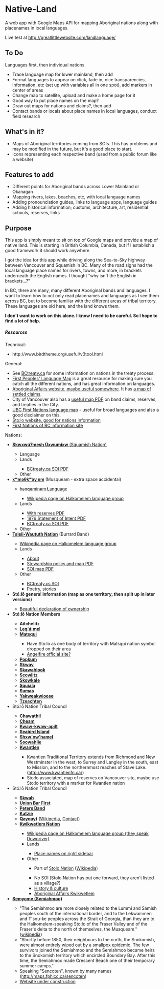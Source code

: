 Native-Land
===========

A web app with Google Maps API for mapping Aboriginal nations along with placenames in local languages.

Live test at <a href="http://greatlittlewebsite.com/landlanguage/">http://greatlittlewebsite.com/landlanguage/</a>

<h2>To Do</h2>
Languages first, then individual nations.
<ul>
<li>Trace language map for lower mainland, then add</li>
<li>Format languages to appear on click, fade in, nice transparencies, information, etc (set up with variables all in one spot), add markers in center of areas</li>
<li>Change map to satellite, upload and make a home page for it</li>
<li>Good way to put place names on the map?</li>
<li>Draw out maps for nations and claims?, then add</li>
<li>Contact bands or locals about place names in local languages, conduct field research</li>
</ul>

<h2>What's in it?</h2>
<ul>
  <li>Maps of Aboriginal territories coming from SOIs. This has problems and may be modified in the future, but it's a good place to start.</li>
  <li>Icons representing each respective band (used from a public forum like a website)</li>
</ul>

<h2>Features to add</h2>
<ul>
<li>Different points for Aboriginal bands across Lower Mainland or Okanagan</li>
<li>Mapping rivers, lakes, beaches, etc, with local language names</li>
<li>Adding pronounciation guides, links to language apps, language guides</li>
<li>Adding historical information; customs, architecture, art, residential schools, reserves, links</li>
</ul>

<h2>Purpose</h2>
<p>This app is simply meant to sit on top of Google maps and provide a map of native land. This is starting in British Columbia, Canada, but if I establish a good framework it should work anywhere.</p>
<p>I got the idea for this app while driving along the Sea-to-Sky highway between Vancouver and Squamish in BC. Many of the road signs had the local language place names for rivers, towns, and more, in brackets underneath the English names. I thought "why isn't the English in brackets...?"</p>
<p>In BC, there are many, many different Aboriginal bands and languages. I want to learn how to not only read placenames and languages as I see them across BC, but to become familiar with the different areas of tribal territory. These languages are old here, and the land knows them.</p>
<p><strong>I don't want to work on this alone. I know I need to be careful. So I hope to find a lot of help.</strong></p>

<h5>Resources</h5>
Technical:
<ul>
<li>http://www.birdtheme.org/useful/v3tool.html</li>
</ul>
General:
  <ul>
    <li>See <a href="http://www.bctreaty.ca/files/first_nations.php">BCtreaty.ca</a> for some information on nations in the treaty process.</li>
    <li><a href="http://maps.fphlcc.ca/">First Peoples' Language Map</a> is a great resource for making sure you catch all the different nations, and has great information on languages.</li>
    <li><a href="http://www.aadnc-aandc.gc.ca/eng/1100100013785/1304467449155">Aboriginal Affairs website, maybe useful somewhere</a>. It has <a href="http://scsim-cirrp.aandc-aadnc.gc.ca/index-eng.asp">a map of settled claims</a>.</li>
    <li>City of Vancouver also has a <a href="http://www.metrovancouver.org/region/aboriginal/Aboriginal%20Affairs%20documents/ProfileOfFirstNationsJanuary2014.pdf">useful map PDF</a> on band claims, reserves, and treaties in the City.</li>
    <li><a href="http://fnlg.arts.ubc.ca/images/BClangs2.gif">UBC First Nations language map</a> - useful for broad languages and also a good disclaimer on this.</li>
    <li><a href="http://www.stolonation.bc.ca/about-us/stolo-nation-bands.htm">Sto:lo website, good for nations information</a></li>
    <li><a href="http://fnbc.info/">First Nations of BC information site</a></li>
  </ul>
  
Nations:
<ul>
  <li><a href="http://www.squamish.net/"><strong>Skwxwú7mesh Úxwumixw</strong> (Squamish Nation)</a></li>
  <ul>
    <li>Language</li>
    <li>Lands</li>
    <ul>
      <li><a href="http://www.bctreaty.ca/nations/soi_maps/Squamish_01_SOI_Map.pdf">BCtreaty.ca SOI PDF</a></li>
    </ul>
    <li>Other</li>
  </ul>
  <li><a href="http://www.musqueam.bc.ca/"><strong>xʷməθkʷəy̓  əm</a></strong> (Musqueam - extra space accidental)</li>
  <ul>
    <li><a href="http://www.musqueam.bc.ca/language">hən̓q̓əmin̓əm̓ Language</li>
    <ul>
      <li><a href="http://en.wikipedia.org/wiki/Halkomelem">Wikipedia page on Halkomelem language group</a></li>
    </ul>
    <li>Lands</li>
      <ul>
        <li><a href="http://www.musqueam.bc.ca/sites/default/files/musqueam_regional_soi_with_reserves.pdf">With reserves PDF</a></li>
        <li><a href="http://www.musqueam.bc.ca/sites/default/files/musqueam_declaration.pdf">1976 Statement of Intent PDF</a></li>
        <li><a href="http://www.bctreaty.ca/nations/soi_maps/Musqueam_Nation_SOI_Map.pdf">BCtreaty.ca SOI PDF</a></li>
      </ul>
    <li>Other</li>
  </ul>
  <li><a href="http://www.burrardband.com/"><strong>Tsleil-Waututh Nation</strong></a> (Burrard Band)</li>
  <ul>
    <li><a href="http://en.wikipedia.org/wiki/Halkomelem">Wikipedia page on Halkomelem language group</a></li>
    <li>Lands</li>
    <ul>
      <li><a href="http://www.burrardband.com/en/About%20TWN/Our%20Territory.aspx">About</a></li>
      <li><a href="http://www.burrardband.com/Government/Departments/~/media/Files/Stewardship%20January%202009.ashx">Stewardship policy and map PDF</a></li>
      <li><a href="http://www.bctreaty.ca/nations/soi_maps/Tsleil_Waututh_SOI_Map.pdf">SOI map PDF</a></li>
    </ul>
    <li>Other</li>
    <ul>
      <li><a href="http://www.bctreaty.ca/soi/soitsleilwaututh.php">BCtreaty.cs SOI</a></li>
      <li><a href="http://www.burrardband.com/en/About%20TWN/Declaration.aspx">Poetry, stories</a></li>
    </ul>
  </ul>
  <li><strong>Stó:lō general information (map as one territory, then split up in later versions)</strong></li>
  <ul>
    <li><a href="http://sxta.bc.ca/declaration.html">Beautiful declaration of ownership</a></li>
  </ul>
  <li><strong>Stó:lō Nation Members</strong></li>
  <ul>
    <li><strong>Aitchelitz</strong></li>
    <li><a href=""><strong>Leq'á:mel</strong></a></li>
    <li><a href=""><strong>Matsqui</strong></a></li>
      <ul>
        <li>Have Sto:lo as one body of territory with Matsqui nation symbol dropped on their area</li>
        <li><a href="http://www.angelfire.com/empire2/matsquifirstnation/">Angelfire official site?</a></li>
      </ul>
    <li><a href=""><strong>Popkum</strong></a></li>
    <li><a href=""><strong>Skway</strong></a></li>
    <li><a href=""><strong>Skawahlook</strong></a></li>
    <li><a href=""><strong>Scowlitz</strong></a></li>
    <li><a href=""><strong>Skowkale</strong></a></li>
    <li><a href=""><strong>Squiala</strong></a></li>
    <li><a href=""><strong>Sumas</strong></a></li>
    <li><a href=""><strong>Yakweakwioose</strong></a></li>
    <li><a href=""><strong>Tzeachten</strong></a></li>
  </ul>
  <li>Stó:lō Nation Tribal Council</li>
  <ul>
    <li><a href=""><strong>Chawathil</strong></a></li>
    <li><a href=""><strong>Cheam</strong></a></li>
    <li><a href=""><strong>Kwaw-kwaw-apilt</strong></a></li>
    <li><a href=""><strong>Seabird Island</strong></a></li>
    <li><a href=""><strong>Shxw'ow'hamel</strong></a></li>
    <li><a href=""><strong>Soowahlie</strong></a></li>
    <li><a href=""><strong>Kwantlen</strong></a></li>
    <ul>
      <li>Kwantlen Traditional Territory extends from Richmond and New Westminster in the west, to Surrey and Langley in the south, east to Mission, and to the northernmost reaches of Stave Lake. (<a href="http://www.kwantlenfn.ca/">http://www.kwantlenfn.ca/</a>)</li>
      <li>Sto:lo associated, map of reserves on Vancouver site, maybe use Sto:lo territory with a marker for Kwantlen nation</li>
    </ul>
  </ul>
  <li>Stó:lō Nation Tribal Council</li>
  <ul>
    <li><a href=""><strong>Skwah</strong></a></li>
    <li><a href=""><strong>Union Bar First</strong></a></li>
    <li><a href=""><strong>Peters Band</strong></a></li>
    <li><a href=""><strong>Katzie</strong></a></li>
    <li><a href="http://maps.fphlcc.ca/qayqayt"><strong>Qayqayt</strong></a> (<a href="http://en.wikipedia.org/wiki/Qayqayt_First_Nation">Wikipedia</a>, <a href="http://www.bcafn.ca/files/fn-new-westminster-qayqayt.php">Contact</a>)</li>
    <li><a href="http://www.kwikwetlem.com/"><strong>Kwikwetlem Nation</strong></a></li>
    <ul>
      <li><a href="http://en.wikipedia.org/wiki/Halkomelem">Wikipedia page on Halkomelem language group (they speak Downriver)</a></li>
      <li>Lands</li>
      <ul>
        <li><a href="http://www.kwikwetlem.com/history___culture">Place names on right sidebar</a></li>
      </ul>
      <li>Other</li>
      <ul>
        <li>Part of <a href="http://www.kwikwetlem.com/history___culture">Stolo Nation</a> (<a href="http://en.wikipedia.org/wiki/Kwikwetlem">Wikipedia</a>)</li>
      </ul>
      <ul>
        <li>No SOI (Stolo Nation has put one forward, they aren't listed as a village?)</li>
        <li><a href="http://www.kwikwetlem.com/history___culture">History & culture</a></li>
        <li><a href="http://pse5-esd5.ainc-inac.gc.ca/fnp/Main/Search/FNMain.aspx?BAND_NUMBER=560&lang=eng">Aboriginal Affairs Kwikwetlem</li>
      </ul>
    </ul>
  </ul>
  <li><a href=""><strong>Semyome (Semiahmoo)</strong></a></li>
  <ul>
    <li>"The Semiahmoo are more closely related to the Lummi and Samish peoples south of the international border, and to the Lekwammen and T'sou-ke peoples across the Strait of Georgia, than they are to the Halkomelem-speaking Sto:lo of the Fraser Valley and of the Fraser's delta to the north of themselves, the Musqueam." (<a href="http://en.wikipedia.org/wiki/Semiahmoo_people">wikipedia</a>)</li>
    <li>"Shortly before 1850, their neighbours to the north, the Snokomish, were almost entirely wiped out by a smallpox epidemic. The few survivors joined the Semiahmoo and the Semiahmoo became heirs to the Snokomish territory which encircled Boundary Bay. After this time, the Semiahmoo made Crescent Beach one of their temporary summer camps."</li>
    <li>Speaking "Sencoten", known by many names (<a href="http://maps.fphlcc.ca/sencoten">http://maps.fphlcc.ca/sencoten</a>)</li>
    <li><a href="http://www.semiahmoofirstnation.org/">Website under construction</a></li>
  </ul>
</ul>
